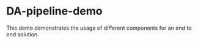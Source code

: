 # DA-pipeline-demo
This demo demonstrates the usage of different components for an end to end solution.
